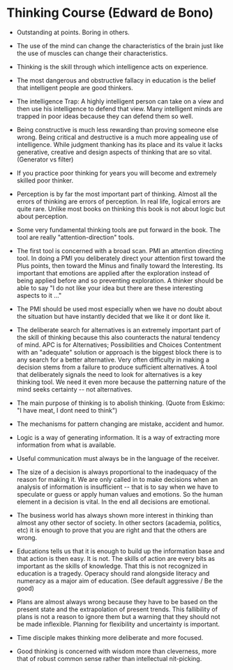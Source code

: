 # Thinking Course (Edward de Bono)

- Outstanding at points.  Boring in others.

- The use of the mind can change the characteristics of the brain just like the use of muscles can change their characteristics.

- Thinking is the skill through which intelligence acts on experience.

- The most dangerous and obstructive fallacy in education is the belief that intelligent people are good thinkers.

- The intelligence Trap: A highly intelligent person can take on a view and then use his intelligence to defend that view.
  Many intelligent minds are trapped in poor ideas because they can defend them so well. 
  
- Being constructive is much less rewarding than proving someone else wrong. Being critical and destructive is a much more appealing use of intelligence.
  While judgment thanking has its place and its value it lacks generative, creative and design aspects of thinking that are so vital.  (Generator vs filter)
  
- If you practice poor thinking for years you will become and extremely skilled poor thinker.

- Perception is by far the most important part of thinking.  Almost all the errors of thinking are errors of perception. In real life, logical errors are quite rare.
  Unlike most books on thinking this book is not about logic but about perception.
- Some very fundamental thinking tools are put forward in the book.  The tool are really "attention-direction" tools.

- The first tool is concerned with a broad scan. PMI an attention directing tool. In doing a PMI you deliberately direct your attention first toward the Plus points, then toward the Minus and finally toward the Interesting.  Its important that emotions are applied after the exploration instead of being applied before and so preventing exploration.  A thinker should be able to say "I do not like your idea  but there are these interesting aspects to it ..."

- The PMI should be used most especially when we have no doubt about the situation but have instantly decided that we like it or dont like it.

- The deliberate search for alternatives is an extremely important part of the skill of thinking because this also counteracts the natural tendency of mind.
  APC is for Alternatives; Possibilities and Choices
  Contentment with an "adequate" solution or approach is the biggest block there is to any search for a better alternative.
  Very often difficulty in making a decision stems from a failure to produce sufficient alternatives.
  A tool that deliberately signals the need to look for alternatives is a key thinking tool. We need it even more because the patterning nature of the mind seeks certainty -- not alternatives.

- The main purpose of thinking is to abolish thinking.  (Quote from Eskimo: "I have meat, I dont need to think")

- The mechanisms for pattern changing are mistake, accident and humor.

- Logic is a way of generating information. It is a way of extracting more information from what is available.

- Useful communication must always be in the language of the receiver.

- The size of a decision is always proportional to the inadequacy of the reason for making it.  We are only called in to make decisions when an analysis of information is insufficient -- that is to say when we have to speculate or guess or apply human values and emotions. So the human element in a decision is vital. In the end all decisions are emotional.

- The business world has always shown more interest in thinking than almost any other sector of society. In other sectors (academia, politics, etc) it is enough to prove that you are right and that the others are wrong.

- Educations tells us that it is enough to build up the information base and that action is then easy. It is not. The skills of action are every bits as important as the skills of knowledge. That this is not recognized in education is a tragedy. Operacy should rand alongside literacy and numeracy as a major aim of education.  (See default aggressive / Be the good)

- Plans are almost always wrong because they have to be based on the present state and the extrapolation of present trends. This fallibility of plans is not a reason to ignore them but a warning that they should not be made inflexible. Planning for flexibility and uncertainty is important.

- Time disciple makes thinking more deliberate and more focused.

- Good thinking is concerned with wisdom more than cleverness, more that of robust common sense rather than intellectual nit-picking.


